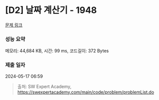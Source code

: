 # [D2] 날짜 계산기 - 1948 

[문제 링크](https://swexpertacademy.com/main/code/problem/problemDetail.do?contestProbId=AV5PnnU6AOsDFAUq) 

### 성능 요약

메모리: 44,684 KB, 시간: 99 ms, 코드길이: 372 Bytes

### 제출 일자

2024-05-17 06:59



> 출처: SW Expert Academy, https://swexpertacademy.com/main/code/problem/problemList.do
